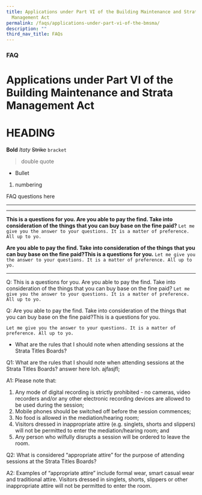 ```yaml
---
title: Applications under Part VI of the Building Maintenance and Strata
  Management Act
permalink: /faqs/applications-under-part-vi-of-the-bmsma/
description: ""
third_nav_title: FAQs
---
```

### **FAQ**
Applications under Part VI of the Building Maintenance and Strata Management Act
================================================================================
# HEADING
**Bold**
*Itaty*
~~Strike~~
`bracket`
> double quote

* Bullet

1. numbering

FAQ questions here

---


---

**This is a questions for you. Are you able to pay the find. Take into consideration of the things that you can buy base on the fine paid?**
`Let me give you the answer to your questions. It is a matter of preference. All up to yo. `

**Are you able to pay the find. Take into consideration of the things that you can buy base on the fine paid?This is a questions for you.**
`Let me give you the answer to your questions. It is a matter of preference. All up to yo. `

---

Q: This is a questions for you. Are you able to pay the find. Take into consideration of the things that you can buy base on the fine paid?
`Let me give you the answer to your questions. It is a matter of preference. All up to yo. `

Q: Are you able to pay the find. Take into consideration of the things that you can buy base on the fine paid?This is a questions for you.

`Let me give you the answer to your questions. It is a matter of preference. All up to yo. `

* What are the rules that I should note when attending sessions at the Strata Titles Boards?

Q1: What are the rules that I should note when attending sessions at the Strata Titles Boards? 
answer here loh.
ajfasjfl;

A1: Please note that:

1.  Any mode of digital recording is strictly prohibited - no cameras, video recorders and/or any other electronic recording devices are allowed to be used during the session;
2.  Mobile phones should be switched off before the session commences;
3.  No food is allowed in the mediation/hearing room;
4.  Visitors dressed in inappropriate attire (e.g. singlets, shorts and slippers) will not be permitted to enter the mediation/hearing room; and
5.  Any person who wilfully disrupts a session will be ordered to leave the room.

Q2: What is considered “appropriate attire” for the purpose of attending sessions at the Strata Titles Boards?

A2: Examples of “appropriate attire” include formal wear, smart casual wear and traditional attire. Visitors dressed in singlets, shorts, slippers or other inappropriate attire will not be permitted to enter the room.